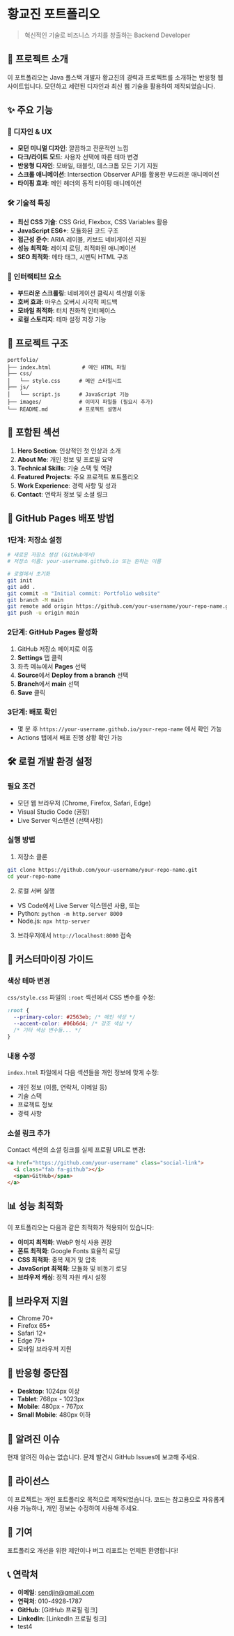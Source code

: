 # 황교진 포트폴리오

> 혁신적인 기술로 비즈니스 가치를 창출하는 Backend Developer

## 🚀 프로젝트 소개

이 포트폴리오는 Java 풀스택 개발자 황교진의 경력과 프로젝트를 소개하는 반응형 웹사이트입니다. 모던하고 세련된 디자인과 최신 웹 기술을 활용하여 제작되었습니다.

## ✨ 주요 기능

### 🎨 디자인 & UX

- **모던 미니멀 디자인**: 깔끔하고 전문적인 느낌
- **다크/라이트 모드**: 사용자 선택에 따른 테마 변경
- **반응형 디자인**: 모바일, 태블릿, 데스크톱 모든 기기 지원
- **스크롤 애니메이션**: Intersection Observer API를 활용한 부드러운 애니메이션
- **타이핑 효과**: 메인 헤더의 동적 타이핑 애니메이션

### 🛠️ 기술적 특징

- **최신 CSS 기술**: CSS Grid, Flexbox, CSS Variables 활용
- **JavaScript ES6+**: 모듈화된 코드 구조
- **접근성 준수**: ARIA 레이블, 키보드 네비게이션 지원
- **성능 최적화**: 레이지 로딩, 최적화된 애니메이션
- **SEO 최적화**: 메타 태그, 시맨틱 HTML 구조

### 📱 인터랙티브 요소

- **부드러운 스크롤링**: 네비게이션 클릭시 섹션별 이동
- **호버 효과**: 마우스 오버시 시각적 피드백
- **모바일 최적화**: 터치 친화적 인터페이스
- **로컬 스토리지**: 테마 설정 저장 기능

## 📁 프로젝트 구조

```
portfolio/
├── index.html          # 메인 HTML 파일
├── css/
│   └── style.css      # 메인 스타일시트
├── js/
│   └── script.js      # JavaScript 기능
├── images/            # 이미지 파일들 (필요시 추가)
└── README.md          # 프로젝트 설명서
```

## 🎯 포함된 섹션

1. **Hero Section**: 인상적인 첫 인상과 소개
2. **About Me**: 개인 정보 및 프로필 요약
3. **Technical Skills**: 기술 스택 및 역량
4. **Featured Projects**: 주요 프로젝트 포트폴리오
5. **Work Experience**: 경력 사항 및 성과
6. **Contact**: 연락처 정보 및 소셜 링크

## 🚀 GitHub Pages 배포 방법

### 1단계: 저장소 설정

```bash
# 새로운 저장소 생성 (GitHub에서)
# 저장소 이름: your-username.github.io 또는 원하는 이름

# 로컬에서 초기화
git init
git add .
git commit -m "Initial commit: Portfolio website"
git branch -M main
git remote add origin https://github.com/your-username/your-repo-name.git
git push -u origin main
```

### 2단계: GitHub Pages 활성화

1. GitHub 저장소 페이지로 이동
2. **Settings** 탭 클릭
3. 좌측 메뉴에서 **Pages** 선택
4. **Source**에서 **Deploy from a branch** 선택
5. **Branch**에서 **main** 선택
6. **Save** 클릭

### 3단계: 배포 확인

- 몇 분 후 `https://your-username.github.io/your-repo-name` 에서 확인 가능
- Actions 탭에서 배포 진행 상황 확인 가능

## 🛠️ 로컬 개발 환경 설정

### 필요 조건

- 모던 웹 브라우저 (Chrome, Firefox, Safari, Edge)
- Visual Studio Code (권장)
- Live Server 익스텐션 (선택사항)

### 실행 방법

1. 저장소 클론

```bash
git clone https://github.com/your-username/your-repo-name.git
cd your-repo-name
```

2. 로컬 서버 실행

- VS Code에서 Live Server 익스텐션 사용, 또는
- Python: `python -m http.server 8000`
- Node.js: `npx http-server`

3. 브라우저에서 `http://localhost:8000` 접속

## 🎨 커스터마이징 가이드

### 색상 테마 변경

`css/style.css` 파일의 `:root` 섹션에서 CSS 변수를 수정:

```css
:root {
  --primary-color: #2563eb; /* 메인 색상 */
  --accent-color: #06b6d4; /* 강조 색상 */
  /* 기타 색상 변수들... */
}
```

### 내용 수정

`index.html` 파일에서 다음 섹션들을 개인 정보에 맞게 수정:

- 개인 정보 (이름, 연락처, 이메일 등)
- 기술 스택
- 프로젝트 정보
- 경력 사항

### 소셜 링크 추가

Contact 섹션의 소셜 링크를 실제 프로필 URL로 변경:

```html
<a href="https://github.com/your-username" class="social-link">
  <i class="fab fa-github"></i>
  <span>GitHub</span>
</a>
```

## 📊 성능 최적화

이 포트폴리오는 다음과 같은 최적화가 적용되어 있습니다:

- **이미지 최적화**: WebP 형식 사용 권장
- **폰트 최적화**: Google Fonts 효율적 로딩
- **CSS 최적화**: 중복 제거 및 압축
- **JavaScript 최적화**: 모듈화 및 비동기 로딩
- **브라우저 캐싱**: 정적 자원 캐시 설정

## 🔧 브라우저 지원

- Chrome 70+
- Firefox 65+
- Safari 12+
- Edge 79+
- 모바일 브라우저 지원

## 📱 반응형 중단점

- **Desktop**: 1024px 이상
- **Tablet**: 768px - 1023px
- **Mobile**: 480px - 767px
- **Small Mobile**: 480px 이하

## 🐛 알려진 이슈

현재 알려진 이슈는 없습니다. 문제 발견시 GitHub Issues에 보고해 주세요.

## 📄 라이선스

이 프로젝트는 개인 포트폴리오 목적으로 제작되었습니다.
코드는 참고용으로 자유롭게 사용 가능하나, 개인 정보는 수정하여 사용해 주세요.

## 🤝 기여

포트폴리오 개선을 위한 제안이나 버그 리포트는 언제든 환영합니다!

## 📞 연락처

- **이메일**: sendjin@gmail.com
- **연락처**: 010-4928-1787
- **GitHub**: [GitHub 프로필 링크]
- **LinkedIn**: [LinkedIn 프로필 링크]
- test4
